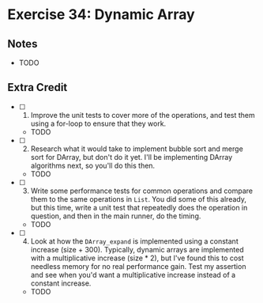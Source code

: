 # Exercise 34: Dynamic Array

## Notes

- TODO

## Extra Credit

- [ ] 1. Improve the unit tests to cover more of the operations, and test them using a for-loop to ensure that they work.
  - TODO
- [ ] 2. Research what it would take to implement bubble sort and merge sort for DArray, but don't do it yet. I'll be implementing DArray algorithms next, so you'll do this then.
  - TODO
- [ ] 3. Write some performance tests for common operations and compare them to the same operations in `List`. You did some of this already, but this time, write a unit test that repeatedly does the operation in question, and then in the main runner, do the timing.
  - TODO
- [ ] 4. Look at how the `DArray_expand` is implemented using a constant increase (size + 300). Typically, dynamic arrays are implemented with a multiplicative increase (size \* 2), but I've found this to cost needless memory for no real performance gain. Test my assertion and see when you'd want a multiplicative increase instead of a constant increase.
  - TODO
